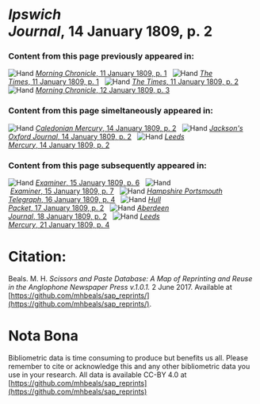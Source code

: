 # *Ipswich Journal*, 14 January 1809, p. 2  
  
### Content from this page previously appeared in:  
![Hand](http://scissorsandpaste.net/wp-content/uploads/2017/06/smallhandpointer.png) [*Morning Chronicle*, 11 January 1809, p. 1](https://mhbeals.github.io/sap_html/Morning-Chronicle/Morning-Chronicle-11-January-1809-p-1)  
![Hand](http://scissorsandpaste.net/wp-content/uploads/2017/06/smallhandpointer.png) [*The Times*, 11 January 1809, p. 1](https://mhbeals.github.io/sap_html/The-Times/The-Times-11-January-1809-p-1)  
![Hand](http://scissorsandpaste.net/wp-content/uploads/2017/06/smallhandpointer.png) [*The Times*, 11 January 1809, p. 2](https://mhbeals.github.io/sap_html/The-Times/The-Times-11-January-1809-p-2)  
![Hand](http://scissorsandpaste.net/wp-content/uploads/2017/06/smallhandpointer.png) [*Morning Chronicle*, 12 January 1809, p. 3](https://mhbeals.github.io/sap_html/Morning-Chronicle/Morning-Chronicle-12-January-1809-p-3)  
  
### Content from this page simeltaneously appeared in:  
![Hand](http://scissorsandpaste.net/wp-content/uploads/2017/06/smallhandpointer.png) [*Caledonian Mercury*, 14 January 1809, p. 2](https://mhbeals.github.io/sap_html/Caledonian-Mercury/Caledonian-Mercury-14-January-1809-p-2)  
![Hand](http://scissorsandpaste.net/wp-content/uploads/2017/06/smallhandpointer.png) [*Jackson's Oxford Journal*, 14 January 1809, p. 2](https://mhbeals.github.io/sap_html/Jackson's-Oxford-Journal/Jackson's-Oxford-Journal-14-January-1809-p-2)  
![Hand](http://scissorsandpaste.net/wp-content/uploads/2017/06/smallhandpointer.png) [*Leeds Mercury*, 14 January 1809, p. 2](https://mhbeals.github.io/sap_html/Leeds-Mercury/Leeds-Mercury-14-January-1809-p-2)  
  
### Content from this page subsequently appeared in:  
![Hand](http://scissorsandpaste.net/wp-content/uploads/2017/06/smallhandpointer.png) [*Examiner*, 15 January 1809, p. 6](https://mhbeals.github.io/sap_html/Examiner/Examiner-15-January-1809-p-6)  
![Hand](http://scissorsandpaste.net/wp-content/uploads/2017/06/smallhandpointer.png) [*Examiner*, 15 January 1809, p. 7](https://mhbeals.github.io/sap_html/Examiner/Examiner-15-January-1809-p-7)  
![Hand](http://scissorsandpaste.net/wp-content/uploads/2017/06/smallhandpointer.png) [*Hampshire Portsmouth Telegraph*, 16 January 1809, p. 4](https://mhbeals.github.io/sap_html/Hampshire-Portsmouth-Telegraph/Hampshire-Portsmouth-Telegraph-16-January-1809-p-4)  
![Hand](http://scissorsandpaste.net/wp-content/uploads/2017/06/smallhandpointer.png) [*Hull Packet*, 17 January 1809, p. 2](https://mhbeals.github.io/sap_html/Hull-Packet/Hull-Packet-17-January-1809-p-2)  
![Hand](http://scissorsandpaste.net/wp-content/uploads/2017/06/smallhandpointer.png) [*Aberdeen Journal*, 18 January 1809, p. 2](https://mhbeals.github.io/sap_html/Aberdeen-Journal/Aberdeen-Journal-18-January-1809-p-2)  
![Hand](http://scissorsandpaste.net/wp-content/uploads/2017/06/smallhandpointer.png) [*Leeds Mercury*, 21 January 1809, p. 4](https://mhbeals.github.io/sap_html/Leeds-Mercury/Leeds-Mercury-21-January-1809-p-4)  


# Citation: 

Beals. M. H. *Scissors and Paste Database: A Map of Reprinting and Reuse in the Anglophone Newspaper Press v.1.0.1.* 2 June 2017. Available at [https://github.com/mhbeals/sap_reprints/](https://github.com/mhbeals/sap_reprints/). 

# Nota Bona

Bibliometric data is time consuming to produce but benefits us all. Please remember to cite or acknowledge this and any other bibliometric data you use in your research. All data is available CC-BY 4.0 at [https://github.com/mhbeals/sap_reprints](https://github.com/mhbeals/sap_reprints)